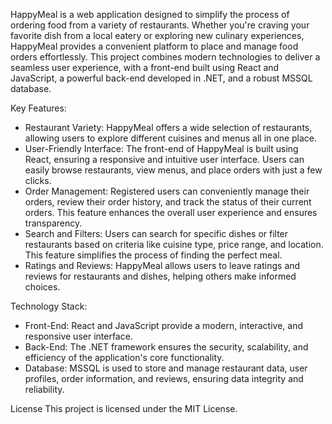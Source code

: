 HappyMeal is a web application designed to simplify the process of ordering food from a variety of restaurants. 
Whether you're craving your favorite dish from a local eatery or exploring new culinary experiences, 
HappyMeal provides a convenient platform to place and manage food orders effortlessly. 
This project combines modern technologies to deliver a seamless user experience, with a front-end built using React and JavaScript, 
a powerful back-end developed in .NET, and a robust MSSQL database.

Key Features:
- Restaurant Variety: HappyMeal offers a wide selection of restaurants, allowing users to explore different cuisines and menus all in one place.
- User-Friendly Interface: The front-end of HappyMeal is built using React, ensuring a responsive and intuitive user interface. Users can easily browse restaurants, view menus, and place orders with just a few clicks.
- Order Management: Registered users can conveniently manage their orders, review their order history, and track the status of their current orders. This feature enhances the overall user experience and ensures transparency.
- Search and Filters: Users can search for specific dishes or filter restaurants based on criteria like cuisine type, price range, and location. This feature simplifies the process of finding the perfect meal.
- Ratings and Reviews: HappyMeal allows users to leave ratings and reviews for restaurants and dishes, helping others make informed choices.

Technology Stack:
- Front-End: React and JavaScript provide a modern, interactive, and responsive user interface.
- Back-End: The .NET framework ensures the security, scalability, and efficiency of the application's core functionality.
- Database: MSSQL is used to store and manage restaurant data, user profiles, order information, and reviews, ensuring data integrity and reliability.

License This project is licensed under the MIT License.
